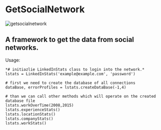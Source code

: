 # GetSocialNetwork
![getsocialnetwork](https://cloud.githubusercontent.com/assets/14153294/10562118/923f4574-74ff-11e5-8288-c93f1d34c08e.jpg)

## A framework  to get the data from social networks.

Usage:
```
*# initiazlie LinkedInStats class to login into the network.*
lstats = LinkedInStats('example@example.com', 'password')

# first we need to create the database of all connections
dataBase, errorProfiles = lstats.createDataBase(-1,4)

# than we can call other methods which will operate on the created database file
lstats.workOverTime(2008,2015)
lstats.experienceStats()
lstats.locationStats()
lstats.companyStats()
lstats.workStats()
```

